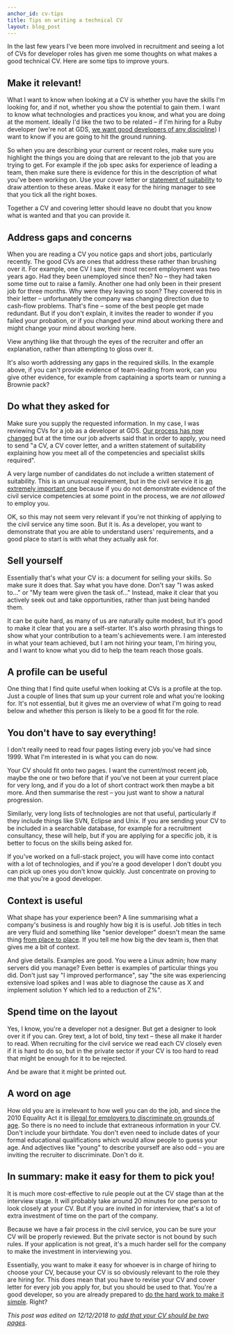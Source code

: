 ```yaml
---
anchor_id: cv-tips
title: Tips on writing a technical CV
layout: blog_post
---
```


In the last few years I've been more involved in recruitment and seeing a lot of
CVs for developer roles has given me some thoughts on what makes a good
technical CV. Here are some tips to improve yours.

## Make it relevant!

What I want to know when looking at a CV is whether you have the skills I'm
looking for, and if not, whether you show the potential to gain them. I want to
know what technologies and practices you know, and what you are doing at the
moment. Ideally I'd like the two to be related – if I'm hiring for a Ruby
developer (we're not at GDS, [we want good developers of any
discipline](https://gds.blog.gov.uk/jobs/)) I want to know if you are going to
hit the ground running.

So when you are describing your current or recent roles, make sure you highlight
the things you are doing that are relevant to the job that you are trying to get.
For example if the job spec asks for experience of leading a team, then make
sure there is evidence for this in the description of what you've been working
on. Use your cover letter or [statement of
suitability](https://gdstechnology.blog.gov.uk/2013/12/24/applying-for-a-job-at-gds/) to draw attention to these
areas. Make it easy for the hiring manager to see that you tick all the right
boxes.

Together a CV and covering letter should leave no doubt that you know what is
wanted and that you can provide it.

## Address gaps and concerns

When you are reading a CV you notice gaps and short jobs, particularly recently.
The good CVs are ones that address these rather than brushing over it. For
example, one CV I saw, their most recent employment was two years ago. Had they
been unemployed since then? No – they had taken some time out to raise a family.
Another one had only been in their present job for three months. Why were they
leaving so soon? They covered this in their letter – unfortunately the company
was changing direction due to cash-flow problems. That's fine – some of the best
people get made redundant. But if you don't explain, it invites the reader to
wonder if you failed your probation, or if you changed your mind about working
there and might change your mind about working here.

View anything like that through the eyes of the recruiter and offer an
explanation, rather than attempting to gloss over it.

It's also worth addressing any gaps in the required skills. In the example
above, if you can't provide evidence of team-leading from work, can you give
other evidence, for example from captaining a sports team or running a Brownie
pack?

## Do what they asked for

Make sure you supply the requested information. In my case, I was reviewing CVs
for a job as a developer at GDS. [Our process has now
changed](https://gdstechnology.blog.gov.uk/2015/07/14/applying-for-a-job-at-gds-update/) but at the time
our job adverts said that in order to apply, you need to send "a CV, a
CV cover letter, and a written statement of suitability explaining how you meet
all of the competencies and specialist skills required".

A very large number of candidates do not include a written statement of
suitability. This is an unusual requirement, but in the civil service it is [an
extremely important
one](https://gdstechnology.blog.gov.uk/2013/12/24/applying-for-a-job-at-gds/)
because if you do not demonstrate evidence of the civil service competencies at
some point in the process, we are *not allowed* to employ you.

OK, so this may not seem very relevant if you're not thinking of applying to the
civil service any time soon. But it is. As a developer, you want to demonstrate
that you are able to understand users' requirements, and a good place to start
is with what they actually ask for.

## Sell yourself

Essentially that's what your CV is: a document for selling your skills. So make
sure it does that. Say what you have done. Don't say "I was asked to..." or "My
team were given the task of..." Instead, make it clear that you actively seek
out and take opportunities, rather than just being handed them.

It can be quite hard, as many of us are naturally quite modest, but it's good to
make it clear that you are a self-starter. It's also worth phrasing things to
show what your contribution to a team's achievements were. I am interested in
what your team achieved, but I am not hiring your team, I'm hiring you, and I
want to know what you did to help the team reach those goals.

## A profile can be useful

One thing that I find quite useful when looking at CVs is a profile at the top.
Just a couple of lines that sum up your current role and what you're looking for.
It's not essential, but it gives me an overview of what I'm going to read below
and whether this person is likely to be a good fit for the role.

## You don't have to say everything!

I don't really need to read four pages listing every job you've had since 1999. What
I'm interested in is what you can do now.

Your CV should fit onto two pages. I want the current/most recent job,
maybe the one or two before that if you've not been at your current place for
very long, and if you do a lot of short contract work then
maybe a bit more. And then summarise the rest – you just want to show a natural progression.

Similarly, very long lists of technologies are not that useful, particularly if
they include things like SVN, Eclipse and Unix. If you are sending your CV to be
included in a searchable database, for example for a recruitment consultancy,
these will help, but if you are applying for a specific job, it is better to
focus on the skills being asked for.

If you've worked on a full-stack project, you will have come into contact with a
lot of technologies, and if you're a good developer I don't doubt you can pick
up ones you don't know quickly. Just concentrate on proving to me that you're a
good developer.

## Context is useful

What shape has your experience been? A line summarising what a company's
business is and roughly how big it is is useful. Job titles in tech are very
fluid and something like "senior developer" doesn't mean the same thing [from
place to
place](http://www.theguardian.com/info/developer-blog/2014/aug/28/what-does-it-mean-to-be-a-senior-developer).
If you tell me how big the dev team is, then that gives me a bit of context.

And give details. Examples are good. You were a Linux admin; how many servers did
you manage? Even better is examples of particular things you did. Don't just say
"I improved performance", say "the site was experiencing extensive load
spikes and I was able to diagnose the cause as X and implement solution Y which
led to a reduction of Z%".

## Spend time on the layout

Yes, I know, you're a developer not a designer. But get a designer to look over
it if you can. Grey text, a lot of bold, tiny text – these all make it harder to
read. When recruiting for the civil service we read each CV closely even if it
is hard to do so, but in the private sector if your CV is too hard to read that
might be enough for it to be rejected.

And be aware that it might be printed out.

## A word on age

How old you are is irrelevant to how well you can do the job, and since the 2010
Equality Act it is [illegal for employers to discriminate on grounds of
age](http://www.acas.org.uk/index.aspx?articleid=1841).
So there is no need to include that extraneous information in your CV. Don't
include your birthdate. You don't even need to include dates of your formal
educational qualifications which would allow people to guess your age. And
adjectives like "young" to describe yourself are also odd – you are inviting
the recruiter to discriminate. Don't do it.

## In summary: make it easy for them to pick you!

It is much more cost-effective to rule people out at the CV stage than at the
interview stage. It will probably take around 20 minutes for one person to look
closely at your CV. But if you are invited in for interview, that's a lot of
extra investment of time on the part of the company.

Because we have a fair process in the civil service, you can be sure your CV
will be properly reviewed. But the private sector is not bound by such rules. If
your application is not great, it's a much harder sell for the company to make
the investment in interviewing you.

Essentially, you want to make it easy for whoever is in charge of hiring to
choose your CV, because your CV is so obviously relevant to the role they are
hiring for. This does mean that you have to revise your CV and cover letter for
every job you apply for, but you should be used to that. You're a good
developer, so you are already prepared to [do the hard work to make it
simple](https://www.gov.uk/design-principles#fourth). Right?

<i>This post was edited on 12/12/2018 to [add that your CV should be two pages](https://github.com/annashipman/annashipman.github.io/commit/49a0fdbe).</i>
